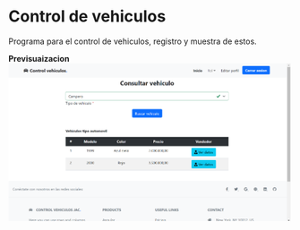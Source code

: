 # Control de vehiculos

Programa para el control de vehiculos, registro y muestra de estos.

**Previsuaizacion**
![Index del vendedor](visualizacion.png)
